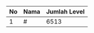 | No | Nama            | Jumlah Level |
|----|-----------------|--------------|
| 1  | #    |    6513        |
